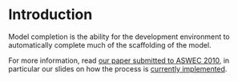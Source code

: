 

# Introduction #

Model completion is the ability for the development environment to automatically complete much of the scaffolding of the model.

For more information, read [our paper submitted to ASWEC 2010](http://openiaml.org/#completion), in particular our slides on how the process is [currently implemented](http://openiaml.org/publications/aswec-2010-slides.pdf).